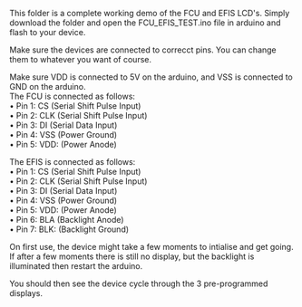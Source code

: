 This folder is a complete working demo of the FCU and EFIS LCD's. Simply download the folder and open the FCU_EFIS_TEST.ino file in arduino and flash to your device.

Make sure the devices are connected to correcct pins. You can change them to whatever you want of course.

Make sure VDD is connected to 5V on the arduino, and VSS is connected to GND on the arduino.    
The FCU is connected as follows:    
• Pin 1: CS (Serial Shift Pulse Input)    
• Pin 2: CLK (Serial Shift Pulse Input)    
• Pin 3: DI (Serial Data Input)    
• Pin 4: VSS (Power Ground)    
• Pin 5: VDD: (Power Anode)    

The EFIS is connected as follows:    
• Pin 1: CS (Serial Shift Pulse Input)    
• Pin 2: CLK (Serial Shift Pulse Input)    
• Pin 3: DI (Serial Data Input)    
• Pin 4: VSS (Power Ground)    
• Pin 5: VDD: (Power Anode)    
• Pin 6: BLA (Backlight Anode)    
• Pin 7: BLK: (Backlight Ground)    

On first use, the device might take a few moments to intialise and get going. If after a few moments there is still no display, but the backlight is illuminated then restart the arduino.

You should then see the device cycle through the 3 pre-programmed displays.

